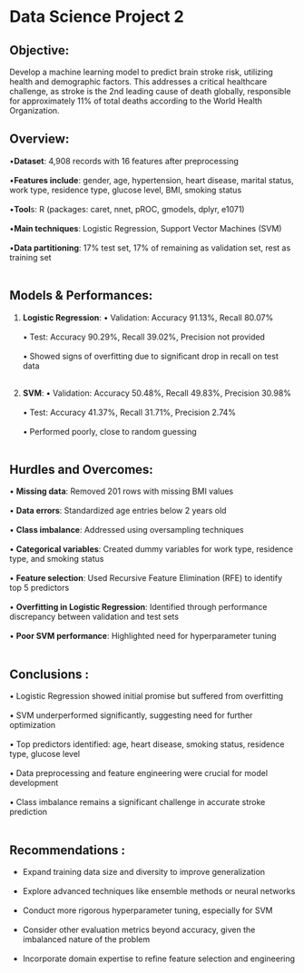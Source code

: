 # Data Science Project 2

## Objective:
Develop a machine learning model to predict brain stroke risk, utilizing health and demographic factors. This addresses a critical healthcare challenge, as stroke is the 2nd leading cause of death globally, responsible for approximately 11% of total deaths according to the World Health Organization.

## Overview:
•**Dataset**: 4,908 records with 16 features after preprocessing<br><br>
•**Features include**: gender, age, hypertension, heart disease, marital status, work type, residence type, glucose level, BMI, smoking status<br><br>
•**Tool**s: R (packages: caret, nnet, pROC, gmodels, dplyr, e1071)<br><br>
•**Main techniques**: Logistic Regression, Support Vector Machines (SVM)<br><br>
•**Data partitioning**: 17% test set, 17% of remaining as validation set, rest as training set<br><br>

## Models & Performances:
1. **Logistic Regression**:
   • Validation: Accuracy 91.13%, Recall 80.07%<br><br>
   • Test: Accuracy 90.29%, Recall 39.02%, Precision not provided<br><br>
   • Showed signs of overfitting due to significant drop in recall on test data<br><br>

2. **SVM**:
   • Validation: Accuracy 50.48%, Recall 49.83%, Precision 30.98%<br><br>
   • Test: Accuracy 41.37%, Recall 31.71%, Precision 2.74%<br><br>
   • Performed poorly, close to random guessing<br><br>

## Hurdles and Overcomes:
• **Missing data**: Removed 201 rows with missing BMI values<br><br>
• **Data errors**: Standardized age entries below 2 years old<br><br>
• **Class imbalance**: Addressed using oversampling techniques<br><br>
• **Categorical variables**: Created dummy variables for work type, residence type, and smoking status<br><br>
• **Feature selection**: Used Recursive Feature Elimination (RFE) to identify top 5 predictors<br><br>
• **Overfitting in Logistic Regression**: Identified through performance discrepancy between validation and test sets<br><br>
• **Poor SVM performance**: Highlighted need for hyperparameter tuning<br><br>

## Conclusions :
• Logistic Regression showed initial promise but suffered from overfitting<br><br>
• SVM underperformed significantly, suggesting need for further optimization<br><br>
• Top predictors identified: age, heart disease, smoking status, residence type, glucose level<br><br>
• Data preprocessing and feature engineering were crucial for model development<br><br>
• Class imbalance remains a significant challenge in accurate stroke prediction<br><br>

## Recommendations : 
- Expand training data size and diversity to improve generalization<br><br>
- Explore advanced techniques like ensemble methods or neural networks<br><br>
- Conduct more rigorous hyperparameter tuning, especially for SVM<br><br>
- Consider other evaluation metrics beyond accuracy, given the imbalanced nature of the problem<br><br>
- Incorporate domain expertise to refine feature selection and engineering<br><br>
